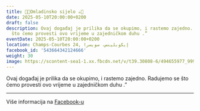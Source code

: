 ```yaml
---
title: 🍫🍪Omladinsko sijelo ☕️🍩
date: 2025-05-10T20:00:00+0200
draft: false
description: Ovaj događaj je prilika da se okupimo, i rastemo zajedno. Radujemo se
  što ćemo provesti ovo vrijeme u zajedničkom duhu .”
eventDate: 2025-05-10T20:00:00+0200
location: Champs-Courbes 24, ‏إيكوبلينس‏، ‏سويسرا‏
facebook_id: '543664342124666'
weight: 30
image: https://scontent-sea1-1.xx.fbcdn.net/v/t39.30808-6/494655977_999846225609310_4487878895912218163_n.jpg?_nc_cat=107&ccb=1-7&_nc_sid=9e60e4&_nc_ohc=B3tytLt6X0kQ7kNvwGtAD6J&_nc_oc=AdknZwwi2oy4y1qNiuKiMcbFMTXC8yidW2bl5Wwtb2kouC3gL-nOgK43P4Y3gKEwaNg&_nc_zt=23&_nc_ht=scontent-sea1-1.xx&edm=ABTKTjYEAAAA&_nc_gid=pVaGOMuUg_w_BrWYyJEtVw&oh=00_AfQ3ksFTTH8G5KmuNK_DcUmX3j6iS3SVCN6NjZBRqyB3Cg&oe=687F8098
---
```


Ovaj događaj je prilika da se okupimo, i rastemo zajedno. Radujemo se što ćemo provesti ovo vrijeme u zajedničkom duhu .”

---

Više informacija na [Facebook-u](https://facebook.com/events/543664342124666)